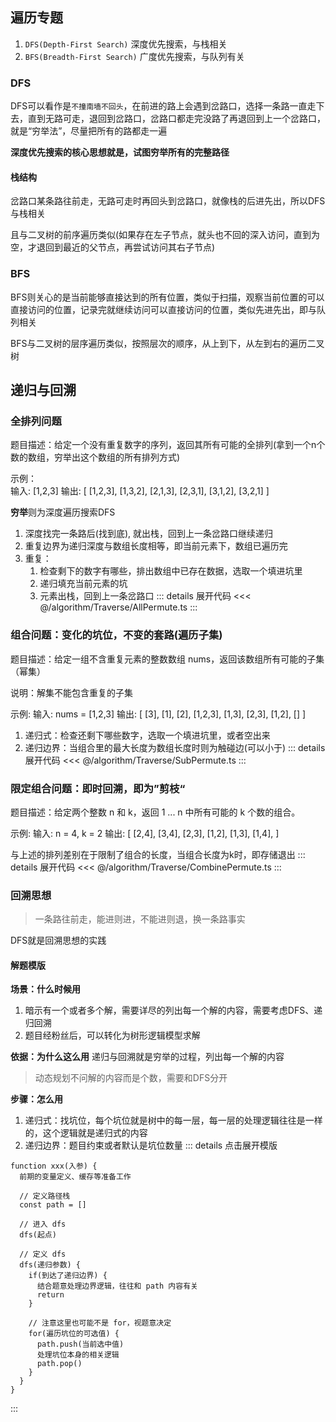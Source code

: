 ## 遍历专题
1. `DFS(Depth-First Search)` 深度优先搜索，与栈相关
2. `BFS(Breadth-First Search)` 广度优先搜索，与队列有关

### DFS
DFS可以看作是`不撞南墙不回头`，在前进的路上会遇到岔路口，选择一条路一直走下去，直到无路可走，退回到岔路口，岔路口都走完没路了再退回到上一个岔路口，就是“穷举法”，尽量把所有的路都走一遍

**深度优先搜索的核心思想就是，试图穷举所有的完整路径**

#### 栈结构
岔路口某条路往前走，无路可走时再回头到岔路口，就像栈的后进先出，所以DFS与栈相关

且与二叉树的前序遍历类似(如果存在左子节点，就头也不回的深入访问，直到为空，才退回到最近的父节点，再尝试访问其右子节点)

### BFS
BFS则关心的是当前能够直接达到的所有位置，类似于扫描，观察当前位置的可以直接访问的位置，记录完就继续访问可以直接访问的位置，类似先进先出，即与队列相关

BFS与二叉树的层序遍历类似，按照层次的顺序，从上到下，从左到右的遍历二叉树

## 递归与回溯
### 全排列问题
题目描述：给定一个没有重复数字的序列，返回其所有可能的全排列(拿到一个n个数的数组，穷举出这个数组的所有排列方式)

示例：   
输入: [1,2,3]
输出: [
[1,2,3],
[1,3,2],
[2,1,3],
[2,3,1],
[3,1,2],
[3,2,1]
]

**穷举**则为深度遍历搜索DFS
1. 深度找完一条路后(找到底), 就出栈，回到上一条岔路口继续递归
2. 重复边界为递归深度与数组长度相等，即当前元素下，数组已遍历完
3. 重复：
   1. 检查剩下的数字有哪些，排出数组中已存在数据，选取一个填进坑里
   2. 递归填充当前元素的坑
   3. 元素出栈，回到上一条岔路口
::: details 展开代码
<<< @/algorithm/Traverse/AllPermute.ts
:::

### 组合问题：变化的坑位，不变的套路(遍历子集)
题目描述：给定一组不含重复元素的整数数组 nums，返回该数组所有可能的子集（幂集）

说明：解集不能包含重复的子集

示例: 输入: nums = [1,2,3]
输出:
[
[3],
[1],
[2],
[1,2,3],
[1,3],
[2,3],
[1,2],
[]
]

1. 递归式：检查还剩下哪些数字，选取一个填进坑里，或者空出来
2. 递归边界：当组合里的最大长度为数组长度时则为触碰边(可以小于)
::: details 展开代码
<<< @/algorithm/Traverse/SubPermute.ts
:::

### 限定组合问题：即时回溯，即为”剪枝“
题目描述：给定两个整数 n 和 k，返回 1 ... n 中所有可能的 k 个数的组合。

示例: 输入: n = 4, k = 2
输出:
[
[2,4],
[3,4],
[2,3],
[1,2],
[1,3],
[1,4],
]

与上述的排列差别在于限制了组合的长度，当组合长度为k时，即存储退出
::: details 展开代码
<<< @/algorithm/Traverse/CombinePermute.ts
:::

### 回溯思想
> 一条路往前走，能进则进，不能进则退，换一条路事实

DFS就是回溯思想的实践
#### 解题模版
**场景：什么时候用**

1. 暗示有一个或者多个解，需要详尽的列出每一个解的内容，需要考虑DFS、递归回溯
2. 题目经粉丝后，可以转化为树形逻辑模型求解

**依据：为什么这么用**
递归与回溯就是穷举的过程，列出每一个解的内容

> 动态规划不问解的内容而是个数，需要和DFS分开

**步骤：怎么用**
1. 递归式：找坑位，每个坑位就是树中的每一层，每一层的处理逻辑往往是一样的，这个逻辑就是递归式的内容
2. 递归边界：题目约束或者默认是坑位数量
::: details 点击展开模版
```
function xxx(入参) {
  前期的变量定义、缓存等准备工作 
  
  // 定义路径栈
  const path = []
  
  // 进入 dfs
  dfs(起点) 
  
  // 定义 dfs
  dfs(递归参数) {
    if(到达了递归边界) {
      结合题意处理边界逻辑，往往和 path 内容有关
      return   
    }
    
    // 注意这里也可能不是 for，视题意决定
    for(遍历坑位的可选值) {
      path.push(当前选中值)
      处理坑位本身的相关逻辑
      path.pop()
    }
  }
}
```
:::
